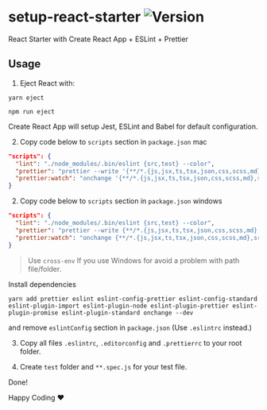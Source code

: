 # setup-react-starter ![Version](https://img.shields.io/badge/version-1.0.0-green.svg)

React Starter with Create React App + ESLint + Prettier


## Usage

1. Eject React with:

```
yarn eject
```
```
npm run eject
```

Create React App will setup Jest, ESLint and Babel for default configuration.


2. Copy code below to `scripts` section in `package.json` mac

```json
"scripts": {
  "lint": "./node_modules/.bin/eslint {src,test} --color",
  "prettier": "prettier --write '{**/*.{js,jsx,ts,tsx,json,css,scss,md},src/**/*.{js,jsx,ts,tsx,json,css,scss,md},test/**/*.{js,jsx,ts,tsx,json,css,scss,md}}'",
  "prettier:watch": "onchange '{**/*.{js,jsx,ts,tsx,json,css,scss,md},src/**/*.{js,jsx,ts,tsx,json,css,scss,md},test/**/*.{js,jsx,ts,tsx,json,css,scss,md}}' -- prettier --write {{changed}}"
}
```
2. Copy code below to `scripts` section in `package.json` windows

```json
"scripts": {
  "lint": "./node_modules/.bin/eslint {src,test} --color",
  "prettier": "prettier --write {**/*.{js,jsx,ts,tsx,json,css,scss,md},src/**/*.{js,jsx,ts,tsx,json,css,scss,md},test/**/*.{js,jsx,ts,tsx,json,css,scss,md}}",
  "prettier:watch": "onchange {**/*.{js,jsx,ts,tsx,json,css,scss,md},src/**/*.{js,jsx,ts,tsx,json,css,scss,md},test/**/*.{js,jsx,ts,tsx,json,css,scss,md}} -- prettier --write {{changed}}"
}
```

> Use `cross-env` If you use Windows for avoid a problem with path file/folder.

Install dependencies

```
yarn add prettier eslint eslint-config-prettier eslint-config-standard eslint-plugin-import eslint-plugin-node eslint-plugin-prettier eslint-plugin-promise eslint-plugin-standard onchange --dev
```

and remove `eslintConfig` section in `package.json` (Use `.eslintrc` instead.)

3. Copy all files `.eslintrc`, `.editorconfig` and `.prettierrc` to your root folder.

4. Create `test` folder and `**.spec.js` for your test file.

Done!

Happy Coding :heart:

